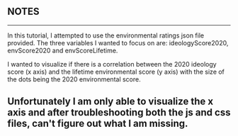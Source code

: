 ## NOTES

-----------
In this tutorial, I attempted to use the environmental ratings json file 
provided. The three variables I wanted to focus on are: ideologyScore2020, 
envScore2020 and envScoreLifetime.

I wanted to visualize if there is a correlation between the 2020 ideology score
(x axis) and the lifetime environmental score (y axis) with the size of the dots
being the 2020 environmental score.

Unfortunately I am only able to visualize the x axis and after troubleshooting 
both the js and css files, can't figure out what I am missing.
------------
